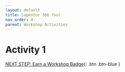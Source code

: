```yaml
---
layout: default
title: Lapentor 360 Tour
nav_order: 4
parent: Workshop Activities
---
```


# Activity 1

[NEXT STEP: Earn a Workshop Badge](informal-credentials.html){: .btn .btn-blue }
